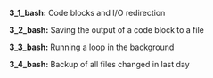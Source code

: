 

**3_1_bash:** Code blocks and I/O redirection

**3_2_bash:** Saving the output of a code block to a file

**3_3_bash:** Running a loop in the background

**3_4_bash:** Backup of all files changed in last day